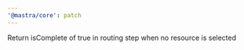 ```yaml
---
'@mastra/core': patch
---
```


Return isComplete of true in routing step when no resource is selected
